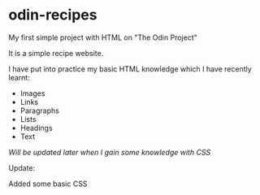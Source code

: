 # odin-recipes

My first simple project with HTML on "The Odin Project"
<p>It is a simple recipe website.</p>

I have put into practice my basic HTML knowledge which I have recently learnt:
<ul>
    <li>Images</li>
    <li>Links</li>
    <li>Paragraphs</li>
    <li>Lists</li>
    <li>Headings</li>
    <li>Text</li>
</ul>
<p><em>Will be updated later when I gain some knowledge with CSS</em></p>

<p>Update:</p>
<p>Added some basic CSS</p>
